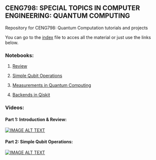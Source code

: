 ## CENG798: SPECIAL TOPICS IN COMPUTER ENGINEERING: QUANTUM COMPUTING 
Repository for CENG798: Quantum Computation tutorials and projects

You can go to the [index](index.ipynb) file to acces all the material or just use the links below.

### Notebooks:

1. [Review](notebooks/1-Review.ipynb)

2. [Simple Qubit Operations](notebooks/2-Simple_Qubit_Ops.ipynb)

3. [Measurements in Quantum Computing](notebooks/3-Measurements.ipynb)

4. [Backends in Qiskit](notebooks/4-Backends.ipynb)

### Videos:

#### Part 1: Introduction & Review:           

[![IMAGE ALT TEXT](http://img.youtube.com/vi/qSOJMcaexrg/0.jpg)](http://www.youtube.com/watch?v=qSOJMcaexrg) 

#### Part 2: Simple Qubit Operations:

[![IMAGE ALT TEXT](http://img.youtube.com/vi/Gm47G03w9VU/0.jpg)](http://www.youtube.com/watch?v=Gm47G03w9VU)

